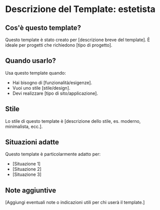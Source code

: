 # Descrizione del Template: estetista

## Cos'è questo template?
Questo template è stato creato per [descrizione breve del template]. È ideale per progetti che richiedono [tipo di progetto].

## Quando usarlo?
Usa questo template quando:
- Hai bisogno di [funzionalità/esigenze].
- Vuoi uno stile [stile/design].
- Devi realizzare [tipo di sito/applicazione].

## Stile
Lo stile di questo template è [descrizione dello stile, es. moderno, minimalista, ecc.].

## Situazioni adatte
Questo template è particolarmente adatto per:
- [Situazione 1]
- [Situazione 2]
- [Situazione 3]

## Note aggiuntive
[Aggiungi eventuali note o indicazioni utili per chi userà il template.]